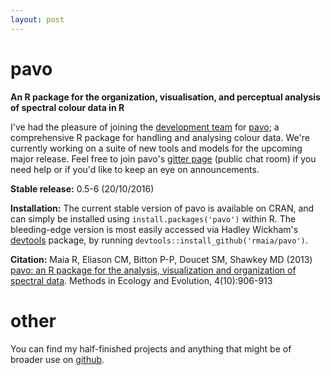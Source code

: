 ```yaml
---
layout: post
---
```

# pavo

**An R package for the organization, visualisation, and perceptual analysis of spectral colour data in R**

I've had the pleasure of joining the [development team](http://rafaelmaia.net/pavo/) for [pavo](https://github.com/rmaia/pavo); a comprehensive R package for handling and analysing colour data. We're currently working on a suite of new tools and models for the upcoming major release. Feel free to join pavo's [gitter page](https://gitter.im/r-pavo/help) (public chat room) if you need help or if you'd like to keep an eye on announcements.

**Stable release:** 0.5-6 (20/10/2016)

**Installation:** The current stable version of pavo is available on CRAN, and can simply be installed using ```install.packages('pavo')``` within R. The bleeding-edge version is most easily accessed via Hadley Wickham's [devtools](https://github.com/hadley/devtools) package, by running ```devtools::install_github('rmaia/pavo')```.  

**Citation:** Maia R, Eliason CM, Bitton P-P, Doucet SM, Shawkey MD (2013) [pavo: an R package for the analysis, visualization and organization of spectral data](http://dx.doi.org/10.1111/2041-210X.12069). Methods in Ecology and Evolution, 4(10):906-913

# other

You can find my half-finished projects and anything that might be of broader use on [github](https://github.com/thomased).
